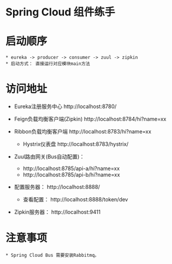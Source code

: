 # Spring Cloud 组件练手

# 启动顺序
    * eureka -> producer -> consumer -> zuul -> zipkin
    * 启动方式： 直接运行对应模块main方法

# 访问地址
 * Eureka注册服务中心 http://localhost:8780/
 
 * Feign负载均衡客户端(Zipkin) http://localhost:8784/hi?name=xx
 
 * Ribbon负载均衡客户端 http://localhost:8783/hi?name=xx
    * Hystrix仪表盘 http://localhost:8783/hystrix/
 
 * Zuul路由网关(Bus自动配置)：
    * http://localhost:8785/api-a/hi?name=xx
    * http://localhost:8785/api-b/hi?name=xx
    
 * 配置服务器： http://localhost:8888/
    * 查看配置： http://localhost:8888/token/dev
 
 * Zipkin服务器： http://localhost:9411
 
# 注意事项
    * Spring Cloud Bus 需要安装Rabbitmq。
 
 
 